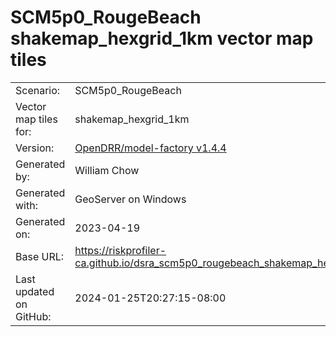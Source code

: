 # SCM5p0_RougeBeach shakemap_hexgrid_1km vector map tiles

|    			|			|
| --------------------- | --------------------- |
| Scenario:		| SCM5p0_RougeBeach		|
| Vector map tiles for:	| shakemap_hexgrid_1km		|
| Version:		| [OpenDRR/model-factory v1.4.4](https://github.com/OpenDRR/model-factory/releases/tag/v1.4.4)	|
| Generated by:		| William Chow	|
| Generated with:	| GeoServer on Windows	|
| Generated on:		| 2023-04-19	|
| Base URL:		| <https://riskprofiler-ca.github.io/dsra_scm5p0_rougebeach_shakemap_hexgrid_1km/> |
| Last updated on GitHub: | 2024-01-25T20:27:15-08:00 |
